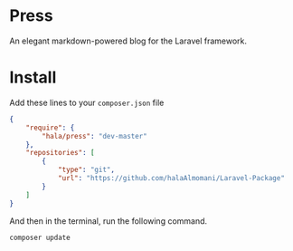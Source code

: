 # Press
An elegant markdown-powered blog for the Laravel framework.

# Install

Add these lines to your `composer.json` file

```json
{
    "require": {
        "hala/press": "dev-master"
    },
    "repositories": [
        {
            "type": "git",
            "url": "https://github.com/halaAlmomani/Laravel-Package"
        }
    ]
}
```

And then in the terminal, run the following command.

`composer update`

